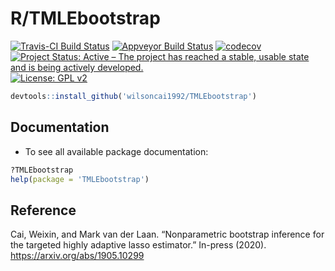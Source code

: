 
# R/TMLEbootstrap

[![Travis-CI Build
Status](https://travis-ci.org/wilsoncai1992/TMLEbootstrap.svg?branch=master)](https://travis-ci.org/wilsoncai1992/TMLEbootstrap)
[![Appveyor Build
Status](https://ci.appveyor.com/api/projects/status/hagh8vidrdeacr7f?svg=true)](https://ci.appveyor.com/project/wilsoncai1992/TMLEbootstrap)
[![codecov](https://codecov.io/gh/wilsoncai1992/TMLEbootstrap/branch/master/graph/badge.svg)](https://codecov.io/gh/wilsoncai1992/TMLEbootstrap)
[![Project Status: Active – The project has reached a stable, usable
state and is being actively
developed.](https://www.repostatus.org/badges/latest/active.svg)](https://www.repostatus.org/#active)
[![License: GPL
v2](https://img.shields.io/badge/License-GPL%20v2-blue.svg)](https://www.gnu.org/licenses/gpl-2.0)
<!-- [![CRAN_Status_Badge](http://www.r-pkg.org/badges/version/TMLEbootstrap)](http://cran.rstudio.com/web/packages/TMLEbootstrap/index.html) -->
<!-- [![](http://cranlogs.r-pkg.org/badges/TMLEbootstrap)](http://cran.rstudio.com/web/packages/TMLEbootstrap/index.html) [![](http://cranlogs.r-pkg.org/badges/grand-total/TMLEbootstrap)](http://cran.rstudio.com/web/packages/TMLEbootstrap/index.html) -->

``` r
devtools::install_github('wilsoncai1992/TMLEbootstrap')
```

## Documentation

  - To see all available package documentation:

<!-- end list -->

``` r
?TMLEbootstrap
help(package = 'TMLEbootstrap')
```

## Reference

Cai, Weixin, and Mark van der Laan. “Nonparametric bootstrap inference
for the targeted highly adaptive lasso estimator.” In-press (2020).
<https://arxiv.org/abs/1905.10299>
